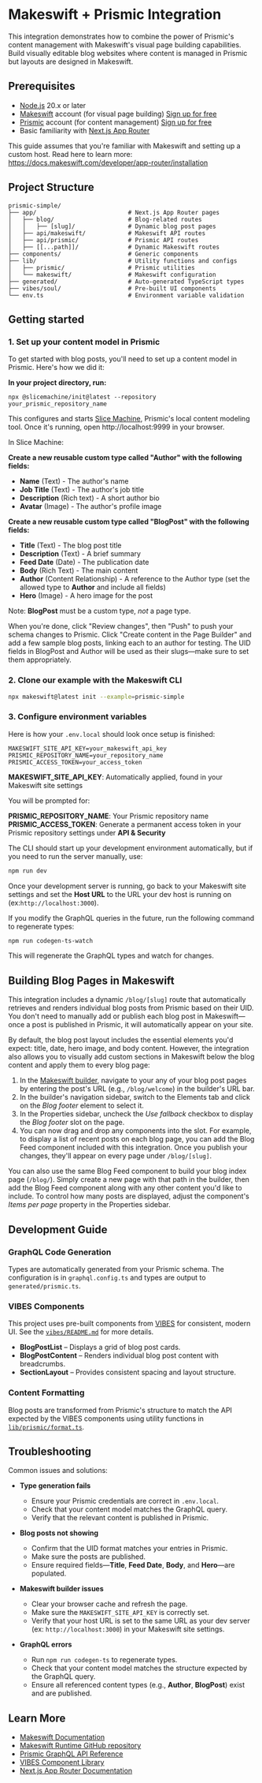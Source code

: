 # Makeswift + Prismic Integration

This integration demonstrates how to combine the power of Prismic's content management with Makeswift's visual page building capabilities. Build visually editable blog websites where content is managed in Prismic but layouts are designed in Makeswift.

## Prerequisites

- [Node.js](https://nodejs.org/) 20.x or later
- [Makeswift](https://www.makeswift.com/) account (for visual page building) [Sign up for free](https://app.makeswift.com/signup)
- [Prismic](https://prismic.io/) account (for content management) [Sign up for free](https://prismic.io/dashboard/signup)
- Basic familiarity with [Next.js App Router](https://nextjs.org/docs/app)

This guide assumes that you're familiar with Makeswift and setting up a custom host. Read here to learn more: https://docs.makeswift.com/developer/app-router/installation

## Project Structure

```
prismic-simple/
├── app/                          # Next.js App Router pages
│   ├── blog/                     # Blog-related routes
│   │   ├── [slug]/               # Dynamic blog post pages
│   ├── api/makeswift/            # Makeswift API routes
│   ├── api/prismic/              # Prismic API routes
│   ├── [[...path]]/              # Dynamic Makeswift routes
├── components/                   # Generic components
├── lib/                          # Utility functions and configs
│   ├── prismic/                  # Prismic utilities
│   └── makeswift/                # Makeswift configuration
├── generated/                    # Auto-generated TypeScript types
├── vibes/soul/                   # Pre-built UI components
└── env.ts                        # Environment variable validation
```

## Getting started

### 1. Set up your content model in Prismic

To get started with blog posts, you'll need to set up a content model in Prismic. Here's how we did it:

**In your project directory, run:**

```shell
npx @slicemachine/init@latest --repository your_prismic_repository_name
```

This configures and starts [Slice Machine](https://prismic.io/docs/slice-machine), Prismic's local content modeling tool. Once it's running, open http://localhost:9999 in your browser.

In Slice Machine:

**Create a new reusable custom type called "Author" with the following fields:**

- **Name** (Text) - The author's name
- **Job Title** (Text) - The author's job title
- **Description** (Rich text) - A short author bio
- **Avatar** (Image) - The author's profile image

**Create a new reusable custom type called "BlogPost" with the following fields:**

- **Title** (Text) - The blog post title
- **Description** (Text) - A brief summary
- **Feed Date** (Date) - The publication date
- **Body** (Rich Text) - The main content
- **Author** (Content Relationship) - A reference to the Author type (set the allowed type to **Author** and include all fields)
- **Hero** (Image) - A hero image for the post

Note: **BlogPost** must be a custom type, _not_ a page type.

When you're done, click "Review changes", then "Push" to push your schema changes to Prismic. Click "Create content in the Page Builder" and add a few sample blog posts, linking each to an author for testing. The UID fields in BlogPost and Author will be used as their slugs—make sure to set them appropriately.

### 2. Clone our example with the Makeswift CLI

```bash
npx makeswift@latest init --example=prismic-simple
```

### 3. Configure environment variables

Here is how your `.env.local` should look once setup is finished:

```
MAKESWIFT_SITE_API_KEY=your_makeswift_api_key
PRISMIC_REPOSITORY_NAME=your_repository_name
PRISMIC_ACCESS_TOKEN=your_access_token
```

**MAKESWIFT_SITE_API_KEY**: Automatically applied, found in your Makeswift site settings

You will be prompted for:

**PRISMIC_REPOSITORY_NAME**: Your Prismic repository name
**PRISMIC_ACCESS_TOKEN**: Generate a permanent access token in your Prismic repository settings under **API & Security**

The CLI should start up your development environment automatically, but if you need to run the server manually, use:

```bash
npm run dev
```

Once your development server is running, go back to your Makeswift site settings and set the **Host URL** to the URL your dev host is running on (ex:`http://localhost:3000`).

If you modify the GraphQL queries in the future, run the following command to regenerate types:

```bash
npm run codegen-ts-watch
```

This will regenerate the GraphQL types and watch for changes.

## Building Blog Pages in Makeswift

This integration includes a dynamic `/blog/[slug]` route that automatically retrieves and renders individual blog posts from Prismic based on their UID. You don't need to manually add or publish each blog post in Makeswift—once a post is published in Prismic, it will automatically appear on your site.

By default, the blog post layout includes the essential elements you'd expect: title, date, hero image, and body content. However, the integration also allows you to visually add custom sections in Makeswift below the blog content and apply them to every blog page:

1. In the [Makeswift builder](https://docs.makeswift.com/product/builder-basics), navigate to your any of your blog post pages by entering the post's URL (e.g., `/blog/welcome`) in the builder's URL bar.
2. In the builder's navigation sidebar, switch to the Elements tab and click on the _Blog footer_ element to select it.
3. In the Properties sidebar, uncheck the _Use fallback_ checkbox to display the _Blog footer_ slot on the page.
4. You can now drag and drop any components into the slot. For example, to display a list of recent posts on each blog page, you can add the Blog Feed component included with this integration. Once you publish your changes, they'll appear on every page under `/blog/[slug]`.

You can also use the same Blog Feed component to build your blog index page (`/blog/`). Simply create a new page with that path in the builder, then add the Blog Feed component along with any other content you'd like to include. To control how many posts are displayed, adjust the component's _Items per page_ property in the Properties sidebar.

## Development Guide

### GraphQL Code Generation

Types are automatically generated from your Prismic schema. The configuration is in `graphql.config.ts` and types are output to `generated/prismic.ts`.

### VIBES Components

This project uses pre-built components from [VIBES](https://vibes.site/) for consistent, modern UI. See the [`vibes/README.md`](vibes/README.md) for more details.

- **BlogPostList** – Displays a grid of blog post cards.
- **BlogPostContent** – Renders individual blog post content with breadcrumbs.
- **SectionLayout** – Provides consistent spacing and layout structure.

### Content Formatting

Blog posts are transformed from Prismic's structure to match the API expected by the VIBES components using utility functions in [`lib/prismic/format.ts`](lib/prismic/format.ts).

## Troubleshooting

Common issues and solutions:

- **Type generation fails**
  - Ensure your Prismic credentials are correct in `.env.local`.
  - Check that your content model matches the GraphQL query.
  - Verify that the relevant content is published in Prismic.

- **Blog posts not showing**
  - Confirm that the UID format matches your entries in Prismic.
  - Make sure the posts are published.
  - Ensure required fields—**Title**, **Feed Date**, **Body**, and **Hero**—are populated.

- **Makeswift builder issues**
  - Clear your browser cache and refresh the page.
  - Make sure the `MAKESWIFT_SITE_API_KEY` is correctly set.
  - Verify that your host URL is set to the same URL as your dev server (ex: `http://localhost:3000`) in your Makeswift site settings.

- **GraphQL errors**
  - Run `npm run codegen-ts` to regenerate types.
  - Check that your content model matches the structure expected by the GraphQL query.
  - Ensure all referenced content types (e.g., **Author**, **BlogPost**) exist and are published.

## Learn More

- [Makeswift Documentation](https://www.makeswift.com/docs/)
- [Makeswift Runtime GitHub repository](https://github.com/makeswift/makeswift)
- [Prismic GraphQL API Reference](https://prismic.io/docs/graphql)
- [VIBES Component Library](https://vibes.site/)
- [Next.js App Router Documentation](https://nextjs.org/docs/app)

